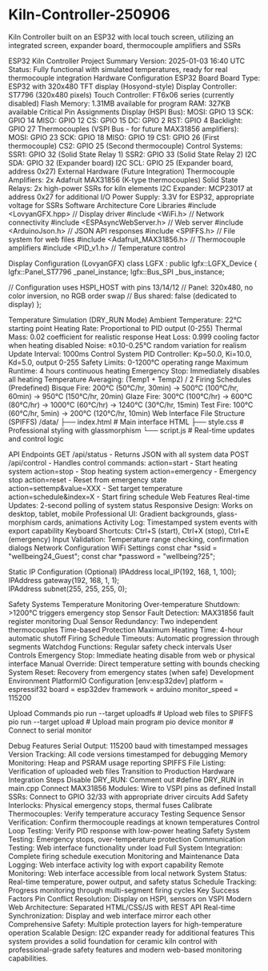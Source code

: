 # Kiln-Controller-250906
Kiln Controller built on an ESP32 with local touch screen, utilizing an integrated screen, expander board, thermocouple amplifiers and SSRs

ESP32 Kiln Controller Project Summary
Version: 2025-01-03 16:40 UTC
 Status: Fully functional with simulated temperatures, ready for real thermocouple integration
Hardware Configuration
ESP32 Board
Board Type: ESP32 with 320x480 TFT display (Hosyond-style)
Display Controller: ST7796 (320x480 pixels)
Touch Controller: FT6x06 series (currently disabled)
Flash Memory: 1.31MB available for program
RAM: 327KB available
Critical Pin Assignments
Display (HSPI Bus):
MOSI: GPIO 13
SCK: GPIO 14
MISO: GPIO 12
CS: GPIO 15
DC: GPIO 2
RST: GPIO 4
Backlight: GPIO 27
Thermocouples (VSPI Bus - for future MAX31856 amplifiers):
MOSI: GPIO 23
SCK: GPIO 18
MISO: GPIO 19
CS1: GPIO 26 (First thermocouple)
CS2: GPIO 25 (Second thermocouple)
Control Systems:
SSR1: GPIO 32 (Solid State Relay 1)
SSR2: GPIO 33 (Solid State Relay 2)
I2C SDA: GPIO 32 (Expander board)
I2C SCL: GPIO 25 (Expander board, address 0x27)
External Hardware (Future Integration)
Thermocouple Amplifiers: 2x Adafruit MAX31856 (K-type thermocouples)
Solid State Relays: 2x high-power SSRs for kiln elements
I2C Expander: MCP23017 at address 0x27 for additional I/O
Power Supply: 3.3V for ESP32, appropriate voltage for SSRs
Software Architecture
Core Libraries
#include <LovyanGFX.hpp>        // Display driver
#include <WiFi.h>               // Network connectivity
#include <ESPAsyncWebServer.h>  // Web server
#include <ArduinoJson.h>        // JSON API responses
#include <SPIFFS.h>             // File system for web files
#include <Adafruit_MAX31856.h>  // Thermocouple amplifiers
#include <PID_v1.h>             // Temperature control

Display Configuration (LovyanGFX)
class LGFX : public lgfx::LGFX_Device {
  lgfx::Panel_ST7796 _panel_instance;
  lgfx::Bus_SPI _bus_instance;
  
  // Configuration uses HSPI_HOST with pins 13/14/12
  // Panel: 320x480, no color inversion, no RGB order swap
  // Bus shared: false (dedicated to display)
};

Temperature Simulation (DRY_RUN Mode)
Ambient Temperature: 22°C starting point
Heating Rate: Proportional to PID output (0-255)
Thermal Mass: 0.02 coefficient for realistic response
Heat Loss: 0.999 cooling factor when heating disabled
Noise: ±0.10-0.25°C random variation for realism
Update Interval: 1000ms
Control System
PID Controller: Kp=50.0, Ki=10.0, Kd=5.0, output 0-255
Safety Limits: 0-1200°C operating range
Maximum Runtime: 4 hours continuous heating
Emergency Stop: Immediately disables all heating
Temperature Averaging: (Temp1 + Temp2) / 2
Firing Schedules (Predefined)
Bisque Fire: 200°C (50°C/hr, 30min) → 500°C (100°C/hr, 60min) → 950°C (150°C/hr, 20min)
Glaze Fire: 300°C (100°C/hr) → 600°C (80°C/hr) → 1000°C (60°C/hr) → 1240°C (30°C/hr, 15min)
Test Fire: 100°C (60°C/hr, 5min) → 200°C (120°C/hr, 10min)
Web Interface
File Structure (SPIFFS)
/data/
├── index.html      # Main interface HTML
├── style.css       # Professional styling with glassmorphism
└── script.js       # Real-time updates and control logic

API Endpoints
GET /api/status - Returns JSON with all system data
POST /api/control - Handles control commands:
action=start - Start heating system
action=stop - Stop heating system
action=emergency - Emergency stop
action=reset - Reset from emergency state
action=settemp&value=XXX - Set target temperature
action=schedule&index=X - Start firing schedule
Web Features
Real-time Updates: 2-second polling of system status
Responsive Design: Works on desktop, tablet, mobile
Professional UI: Gradient backgrounds, glass-morphism cards, animations
Activity Log: Timestamped system events with export capability
Keyboard Shortcuts: Ctrl+S (start), Ctrl+X (stop), Ctrl+E (emergency)
Input Validation: Temperature range checking, confirmation dialogs
Network Configuration
WiFi Settings
const char *ssid = "wellbeing24_Guest";
const char *password = "wellbeing?25";

Static IP Configuration (Optional)
IPAddress local_IP(192, 168, 1, 100);
IPAddress gateway(192, 168, 1, 1);  
IPAddress subnet(255, 255, 255, 0);

Safety Systems
Temperature Monitoring
Over-temperature Shutdown: >1200°C triggers emergency stop
Sensor Fault Detection: MAX31856 fault register monitoring
Dual Sensor Redundancy: Two independent thermocouples
Time-based Protection
Maximum Heating Time: 4-hour automatic shutoff
Firing Schedule Timeouts: Automatic progression through segments
Watchdog Functions: Regular safety check intervals
User Controls
Emergency Stop: Immediate heating disable from web or physical interface
Manual Override: Direct temperature setting with bounds checking
System Reset: Recovery from emergency states (when safe)
Development Environment
PlatformIO Configuration
[env:esp32dev]
platform = espressif32
board = esp32dev
framework = arduino
monitor_speed = 115200

Upload Commands
pio run --target uploadfs    # Upload web files to SPIFFS
pio run --target upload      # Upload main program
pio device monitor           # Connect to serial monitor

Debug Features
Serial Output: 115200 baud with timestamped messages
Version Tracking: All code versions timestamped for debugging
Memory Monitoring: Heap and PSRAM usage reporting
SPIFFS File Listing: Verification of uploaded web files
Transition to Production
Hardware Integration Steps
Disable DRY_RUN: Comment out #define DRY_RUN in main.cpp
Connect MAX31856 Modules: Wire to VSPI pins as defined
Install SSRs: Connect to GPIO 32/33 with appropriate driver circuits
Add Safety Interlocks: Physical emergency stops, thermal fuses
Calibrate Thermocouples: Verify temperature accuracy
Testing Sequence
Sensor Verification: Confirm thermocouple readings at known temperatures
Control Loop Testing: Verify PID response with low-power heating
Safety System Testing: Emergency stops, over-temperature protection
Communication Testing: Web interface functionality under load
Full System Integration: Complete firing schedule execution
Monitoring and Maintenance
Data Logging: Web interface activity log with export capability
Remote Monitoring: Web interface accessible from local network
System Status: Real-time temperature, power output, and safety status
Schedule Tracking: Progress monitoring through multi-segment firing cycles
Key Success Factors
Pin Conflict Resolution: Display on HSPI, sensors on VSPI
Modern Web Architecture: Separated HTML/CSS/JS with REST API
Real-time Synchronization: Display and web interface mirror each other
Comprehensive Safety: Multiple protection layers for high-temperature operation
Scalable Design: I2C expander ready for additional features
This system provides a solid foundation for ceramic kiln control with professional-grade safety features and modern web-based monitoring capabilities.

